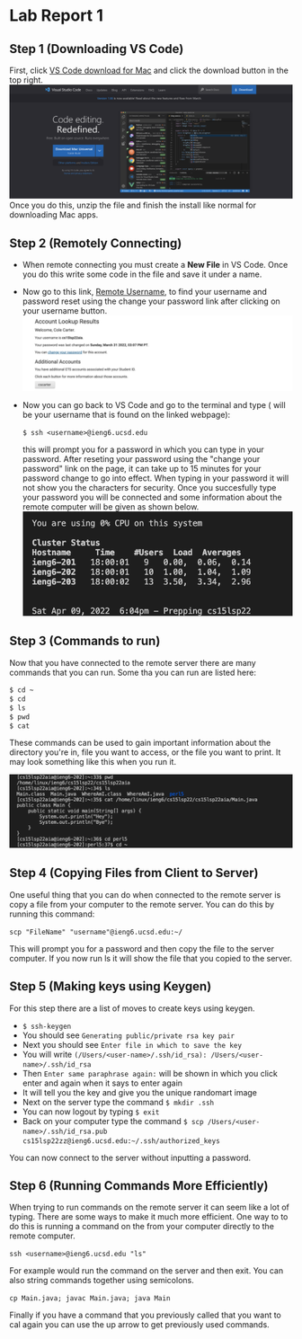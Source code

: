 Lab Report 1
===

Step 1 (Downloading VS Code)
---
First, click [VS Code download for Mac](https://code.visualstudio.com/) and click the download button in the top right.
![Image](screenshots/Screen%20Shot%202022-04-08%20at%205.32.50%20PM.png)
Once you do this, unzip the file and finish the install like normal for downloading Mac apps.

Step 2 (Remotely Connecting)
---
* When remote connecting you must create a **New File** in VS Code. Once you do this write some code in the file and save it under a name. 
* Now go to this link, [Remote Username](https://sdacs.ucsd.edu/~icc/index.php), to find your username and password reset using the change your password link after clicking on your username button. 
![Image](screenshots/Screen%20Shot%202022-04-08%20at%205.45.19%20PM.png)

* Now you can go back to VS Code and go to the terminal and type (<username> will be your username that is found on the linked webpage):

    `$ ssh <username>@ieng6.ucsd.edu`

    this will prompt you for a password in which you can type in your password. After reseting your password using the "change your password" link on the page, it can take up to 15 minutes for your password change to go into effect. When typing in your password it will not show you the characters for security. Once you succesfully type your password you will be connected and some information about the remote computer will be given as shown below.
    ![Image](screenshots/Screen%20Shot%202022-04-09%20at%206.05.22%20PM.png)

Step 3 (Commands to run)
---
Now that you have connected to the remote server there are many commands that you can run. Some tha you can run are listed here:
```
$ cd ~
$ cd
$ ls
$ pwd
$ cat
```
These commands can be used to gain important information about the directory you're in, file you want to access, or the file you want to print. It may look something like this when you run it.

![Image](screenshots/Screen%20Shot%202022-04-09%20at%206.45.17%20PM.png)

Step 4 (Copying Files from Client to Server)
---
One useful thing that you can do when connected to the remote server is copy a file from your computer to the remote server. You can do this by running this command:

`scp "FileName" "username"@ieng6.ucsd.edu:~/`

This will prompt you for a password and then copy the file to the server computer. If you now run ls it will show the file that you copied to the server.

Step 5 (Making keys using Keygen)
---

For this step there are a list of moves to create keys using keygen.

* `$ ssh-keygen`
* You should see `Generating public/private rsa key pair`
* Next you should see `Enter file in which to save the key`
* You will write `(/Users/<user-name>/.ssh/id_rsa): /Users/<user-name>/.ssh/id_rsa`
* Then `Enter same paraphrase again:` will be shown in which you click enter and again when it says to enter again
* It will tell you the key and give you the unique randomart image
* Next on the server type the command `$ mkdir .ssh`
* You can now logout by typing `$ exit` 
* Back on your computer type the command `$ scp /Users/<user-name>/.ssh/id_rsa.pub cs15lsp22zz@ieng6.ucsd.edu:~/.ssh/authorized_keys`

You can now connect to the server without inputting a password.

Step 6 (Running Commands More Efficiently)
---

When trying to run commands on the remote server it can seem like a lot of typing. There are some ways to make it much more efficient. One way to to do this is running a command on the from your computer directly to the remote computer.

`ssh <username>@ieng6.ucsd.edu "ls"`

For example would run the command on the server and then exit. You can also string commands together using semicolons.

`cp Main.java; javac Main.java; java Main`

Finally if you have a command that you previously called that you want to cal again you can use the up arrow to get previously used commands.

